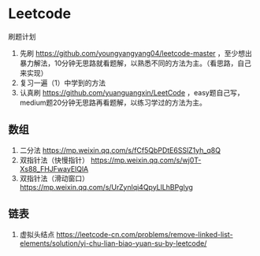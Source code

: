 # Leetcode
刷题计划
1. 先刷 https://github.com/youngyangyang04/leetcode-master ，至少想出暴力解法，10分钟无思路就看题解，以熟悉不同的方法为主。（看思路，自己来实现）
2. 复习一遍（1）中学到的方法
3. 认真刷 https://github.com/yuanguangxin/LeetCode ，easy题自己写，medium题20分钟无思路再看题解，以练习学过的方法为主。

## 数组
1. 二分法 https://mp.weixin.qq.com/s/fCf5QbPDtE6SSlZ1yh_q8Q
2. 双指针法（快慢指针） https://mp.weixin.qq.com/s/wj0T-Xs88_FHJFwayElQlA
3. 双指针法（滑动窗口） https://mp.weixin.qq.com/s/UrZynlqi4QpyLlLhBPglyg

## 链表
1. 虚拟头结点 https://leetcode-cn.com/problems/remove-linked-list-elements/solution/yi-chu-lian-biao-yuan-su-by-leetcode/
